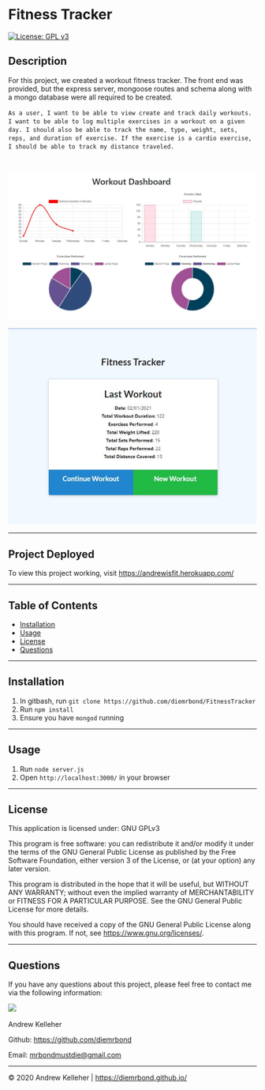 # Fitness Tracker

[![License: GPL v3](https://img.shields.io/badge/License-GPLv3-blue.svg)](https://www.gnu.org/licenses/gpl-3.0)
## Description 
  For this project, we created a workout fitness tracker. The front end was provided, but the express server, mongoose routes and schema along with a mongo database were all required to be created. 
  
  ``As a user, I want to be able to view create and track daily workouts. I want to be able to log multiple exercises in a workout on a given day. I should also be able to track the name, type, weight, sets, reps, and duration of exercise. If the exercise is a cardio exercise, I should be able to track my distance traveled.``

<br>

<img src="assets/img/screenshot1.JPG" width="600" /> <br>

<img src="assets/img/screenshot2.JPG" width="600" /> <br>



  ---
  ## Project Deployed
  To view this project working, visit https://andrewisfit.herokuapp.com/ 
    

  ---
  ## Table of Contents

  * [Installation](#installation)
  * [Usage](#usage)
  * [License](#license)
  * [Questions](#questions)



  ---
  ## Installation 
  1. In gitbash, run `git clone https://github.com/diemrbond/FitnessTracker` 
  2. Run `npm install` 
  3. Ensure you have `mongod` running


  
  ---
  ## Usage 
  1. Run `node server.js`
  2. Open `http://localhost:3000/` in your browser



  ---
  ## License 
  This application is licensed under: GNU GPLv3
  
This program is free software: you can redistribute it and/or modify it under the terms of the GNU General Public License as published by the Free Software Foundation, either version 3 of the License, or (at your option) any later version.

This program is distributed in the hope that it will be useful, but WITHOUT ANY WARRANTY; without even the implied warranty of MERCHANTABILITY or FITNESS FOR A PARTICULAR PURPOSE. See the GNU General Public License for more details.

You should have received a copy of the GNU General Public License along with this program. If not, see <https://www.gnu.org/licenses/>.


  
  ---
  ## Questions
  If you have any questions about this project, please feel free to contact me via the following information:

  <img src="https://avatars3.githubusercontent.com/u/32446328?v=4" width="50" />

  Andrew Kelleher

  Github: https://github.com/diemrbond

  Email: [mrbondmustdie@gmail.com](mailto:mrbondmustdie@gmail.com)

  ---
  © 2020 Andrew Kelleher | https://diemrbond.github.io/
